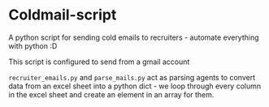 # Coldmail-script

A python script for sending cold emails to recruiters - automate everything with python :D

This script is configured to send from a gmail account

`recruiter_emails.py` and `parse_mails.py` act as parsing agents to convert data from an excel sheet into a python dict - we loop through every column in the excel sheet and create an element in an array for them.

